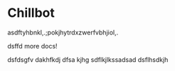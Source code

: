 # Chillbot
asdftyhbnkl,.;pokjhytrdxzwerfvbhjiol,.


dsffd
more docs!


dsfdsgfv
dakhfkdj
dfsa
kjhg
sdflkjlkssadsad
dsflhsdkjh

